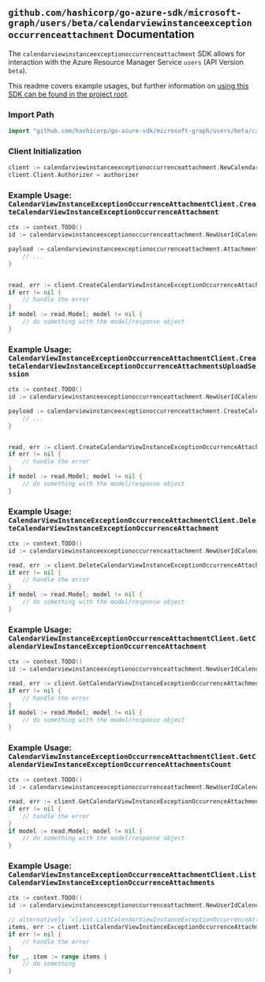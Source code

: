 
## `github.com/hashicorp/go-azure-sdk/microsoft-graph/users/beta/calendarviewinstanceexceptionoccurrenceattachment` Documentation

The `calendarviewinstanceexceptionoccurrenceattachment` SDK allows for interaction with the Azure Resource Manager Service `users` (API Version `beta`).

This readme covers example usages, but further information on [using this SDK can be found in the project root](https://github.com/hashicorp/go-azure-sdk/tree/main/docs).

### Import Path

```go
import "github.com/hashicorp/go-azure-sdk/microsoft-graph/users/beta/calendarviewinstanceexceptionoccurrenceattachment"
```


### Client Initialization

```go
client := calendarviewinstanceexceptionoccurrenceattachment.NewCalendarViewInstanceExceptionOccurrenceAttachmentClientWithBaseURI("https://management.azure.com")
client.Client.Authorizer = authorizer
```


### Example Usage: `CalendarViewInstanceExceptionOccurrenceAttachmentClient.CreateCalendarViewInstanceExceptionOccurrenceAttachment`

```go
ctx := context.TODO()
id := calendarviewinstanceexceptionoccurrenceattachment.NewUserIdCalendarViewIdInstanceIdExceptionOccurrenceID("userIdValue", "eventIdValue", "eventId1Value", "eventId2Value")

payload := calendarviewinstanceexceptionoccurrenceattachment.Attachment{
	// ...
}


read, err := client.CreateCalendarViewInstanceExceptionOccurrenceAttachment(ctx, id, payload)
if err != nil {
	// handle the error
}
if model := read.Model; model != nil {
	// do something with the model/response object
}
```


### Example Usage: `CalendarViewInstanceExceptionOccurrenceAttachmentClient.CreateCalendarViewInstanceExceptionOccurrenceAttachmentsUploadSession`

```go
ctx := context.TODO()
id := calendarviewinstanceexceptionoccurrenceattachment.NewUserIdCalendarViewIdInstanceIdExceptionOccurrenceID("userIdValue", "eventIdValue", "eventId1Value", "eventId2Value")

payload := calendarviewinstanceexceptionoccurrenceattachment.CreateCalendarViewInstanceExceptionOccurrenceAttachmentsUploadSessionRequest{
	// ...
}


read, err := client.CreateCalendarViewInstanceExceptionOccurrenceAttachmentsUploadSession(ctx, id, payload)
if err != nil {
	// handle the error
}
if model := read.Model; model != nil {
	// do something with the model/response object
}
```


### Example Usage: `CalendarViewInstanceExceptionOccurrenceAttachmentClient.DeleteCalendarViewInstanceExceptionOccurrenceAttachment`

```go
ctx := context.TODO()
id := calendarviewinstanceexceptionoccurrenceattachment.NewUserIdCalendarViewIdInstanceIdExceptionOccurrenceIdAttachmentID("userIdValue", "eventIdValue", "eventId1Value", "eventId2Value", "attachmentIdValue")

read, err := client.DeleteCalendarViewInstanceExceptionOccurrenceAttachment(ctx, id, calendarviewinstanceexceptionoccurrenceattachment.DefaultDeleteCalendarViewInstanceExceptionOccurrenceAttachmentOperationOptions())
if err != nil {
	// handle the error
}
if model := read.Model; model != nil {
	// do something with the model/response object
}
```


### Example Usage: `CalendarViewInstanceExceptionOccurrenceAttachmentClient.GetCalendarViewInstanceExceptionOccurrenceAttachment`

```go
ctx := context.TODO()
id := calendarviewinstanceexceptionoccurrenceattachment.NewUserIdCalendarViewIdInstanceIdExceptionOccurrenceIdAttachmentID("userIdValue", "eventIdValue", "eventId1Value", "eventId2Value", "attachmentIdValue")

read, err := client.GetCalendarViewInstanceExceptionOccurrenceAttachment(ctx, id, calendarviewinstanceexceptionoccurrenceattachment.DefaultGetCalendarViewInstanceExceptionOccurrenceAttachmentOperationOptions())
if err != nil {
	// handle the error
}
if model := read.Model; model != nil {
	// do something with the model/response object
}
```


### Example Usage: `CalendarViewInstanceExceptionOccurrenceAttachmentClient.GetCalendarViewInstanceExceptionOccurrenceAttachmentsCount`

```go
ctx := context.TODO()
id := calendarviewinstanceexceptionoccurrenceattachment.NewUserIdCalendarViewIdInstanceIdExceptionOccurrenceID("userIdValue", "eventIdValue", "eventId1Value", "eventId2Value")

read, err := client.GetCalendarViewInstanceExceptionOccurrenceAttachmentsCount(ctx, id, calendarviewinstanceexceptionoccurrenceattachment.DefaultGetCalendarViewInstanceExceptionOccurrenceAttachmentsCountOperationOptions())
if err != nil {
	// handle the error
}
if model := read.Model; model != nil {
	// do something with the model/response object
}
```


### Example Usage: `CalendarViewInstanceExceptionOccurrenceAttachmentClient.ListCalendarViewInstanceExceptionOccurrenceAttachments`

```go
ctx := context.TODO()
id := calendarviewinstanceexceptionoccurrenceattachment.NewUserIdCalendarViewIdInstanceIdExceptionOccurrenceID("userIdValue", "eventIdValue", "eventId1Value", "eventId2Value")

// alternatively `client.ListCalendarViewInstanceExceptionOccurrenceAttachments(ctx, id, calendarviewinstanceexceptionoccurrenceattachment.DefaultListCalendarViewInstanceExceptionOccurrenceAttachmentsOperationOptions())` can be used to do batched pagination
items, err := client.ListCalendarViewInstanceExceptionOccurrenceAttachmentsComplete(ctx, id, calendarviewinstanceexceptionoccurrenceattachment.DefaultListCalendarViewInstanceExceptionOccurrenceAttachmentsOperationOptions())
if err != nil {
	// handle the error
}
for _, item := range items {
	// do something
}
```
